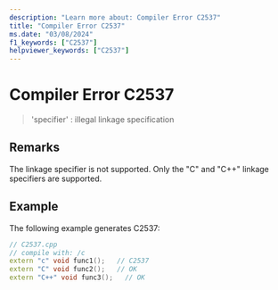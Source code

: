 ```yaml
---
description: "Learn more about: Compiler Error C2537"
title: "Compiler Error C2537"
ms.date: "03/08/2024"
f1_keywords: ["C2537"]
helpviewer_keywords: ["C2537"]
---
```

# Compiler Error C2537

> 'specifier' : illegal linkage specification

## Remarks

The linkage specifier is not supported. Only the "C" and "C++" linkage specifiers are supported.

## Example

The following example generates C2537:

```cpp
// C2537.cpp
// compile with: /c
extern "c" void func1();   // C2537
extern "C" void func2();   // OK
extern "C++" void func3();   // OK
```
